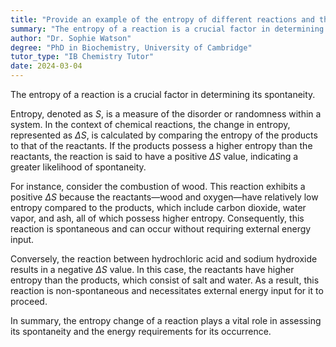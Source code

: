 ```yaml
---
title: "Provide an example of the entropy of different reactions and their spontaneity"
summary: "The entropy of a reaction is a crucial factor in determining whether the reaction occurs spontaneously. Higher entropy often indicates greater spontaneity in chemical processes."
author: "Dr. Sophie Watson"
degree: "PhD in Biochemistry, University of Cambridge"
tutor_type: "IB Chemistry Tutor"
date: 2024-03-04
---
```


The entropy of a reaction is a crucial factor in determining its spontaneity.

Entropy, denoted as $S$, is a measure of the disorder or randomness within a system. In the context of chemical reactions, the change in entropy, represented as $\Delta S$, is calculated by comparing the entropy of the products to that of the reactants. If the products possess a higher entropy than the reactants, the reaction is said to have a positive $\Delta S$ value, indicating a greater likelihood of spontaneity.

For instance, consider the combustion of wood. This reaction exhibits a positive $\Delta S$ because the reactants—wood and oxygen—have relatively low entropy compared to the products, which include carbon dioxide, water vapor, and ash, all of which possess higher entropy. Consequently, this reaction is spontaneous and can occur without requiring external energy input.

Conversely, the reaction between hydrochloric acid and sodium hydroxide results in a negative $\Delta S$ value. In this case, the reactants have higher entropy than the products, which consist of salt and water. As a result, this reaction is non-spontaneous and necessitates external energy input for it to proceed.

In summary, the entropy change of a reaction plays a vital role in assessing its spontaneity and the energy requirements for its occurrence.
    